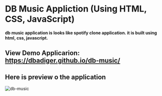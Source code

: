# DB Music Appliction (Using HTML, CSS, JavaScript)

#### db music application is looks like spotify clone application. it is built using html, css, javascript.

## View Demo Applicarion: https://dbadiger.github.io/db-music/

## Here is preview o the application
![db-music](https://github.com/dbadiger/db-music/assets/140099027/aef2aa98-74b4-406c-a3e8-4833499d79df)
